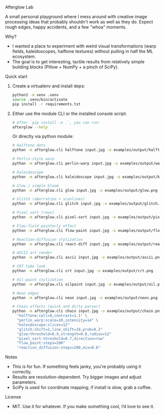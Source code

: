 Afterglow Lab

A small personal playground where I mess around with creative image processing ideas that probably shouldn't work as well as they do. Expect rough edges, happy accidents, and a few "whoa" moments.

Why?
- I wanted a place to experiment with weird visual transformations (warp fields, kaleidoscopes, halftone textures) without pulling in half the ML ecosystem.
- The goal is to get interesting, tactile results from relatively simple building blocks (Pillow + NumPy + a pinch of SciPy).

Quick start
1) Create a virtualenv and install deps:

   ```bash
   python3 -m venv .venv
   source .venv/bin/activate
   pip install -r requirements.txt
   ```

2) Either use the module CLI or the installed console script:

   ```bash
   # After `pip install -e .`, you can run:
   afterglow --help
   ```

   Or directly via python module:

   ```bash
   # Halftone dots
   python -m afterglow.cli halftone input.jpg -o examples/output/halftone.png --cell 10 --contrast 1.2

   # Perlin-style warp
   python -m afterglow.cli perlin-warp input.jpg -o examples/output/warp.png --scale 12 --intensity 18

   # Kaleidoscope
   python -m afterglow.cli kaleidoscope input.jpg -o examples/output/kale.png --slices 8 --radius 0.95

   # Glow / simple bloom
   python -m afterglow.cli glow input.jpg -o examples/output/glow.png --threshold 0.88 --strength 0.9 --radius 10

   # Glitch (aberration + scanlines)
   python -m afterglow.cli glitch input.jpg -o examples/output/glitch.png --shift 2 --line-shift 18 --prob 0.2

   # Pixel sort (rows)
   python -m afterglow.cli pixel-sort input.jpg -o examples/output/pixelsort.png --threshold 0.65 --direction row

   # Flow-field painterly effect
   python -m afterglow.cli flow-paint input.jpg -o examples/output/flow.png --steps 300

   # Reaction-diffusion stylization
   python -m afterglow.cli react-diff input.jpg -o examples/output/react.png --steps 250 --mix 0.5

   # ASCII art render
   python -m afterglow.cli ascii input.jpg -o examples/output/ascii.png --cols 120

   # CRT tube look
   python -m afterglow.cli crt input.jpg -o examples/output/crt.png

   # Oil-paint stylization
   python -m afterglow.cli oilpaint input.jpg -o examples/output/oil.png --radius 5

   # Neon edges
   python -m afterglow.cli neon input.jpg -o examples/output/neon.png --strength 1.6 --glow-radius 2.2

   # Chain effects (quick and dirty parser)
   python -m afterglow.cli chain input.jpg -o examples/output/chain.png \
     "halftone:cell=8,contrast=1.1" \
     "perlin_warp:scale=10,intensity=14" \
     "kaleidoscope:slices=12"
     "glitch:shift=2,line_shift=18,prob=0.2"
     "glow:threshold=0.9,strength=0.8,radius=12"
     "pixel_sort:threshold=0.7,direction=row"
     "flow_paint:steps=200"
     "reaction_diffusion:steps=200,mix=0.6"
   ```

Notes
- This is for fun. If something feels janky, you're probably using it correctly.
- Results are resolution-dependent. Try bigger images and adjust parameters.
- SciPy is used for coordinate mapping; if install is slow, grab a coffee.

License
- MIT. Use it for whatever. If you make something cool, I’d love to see it.
